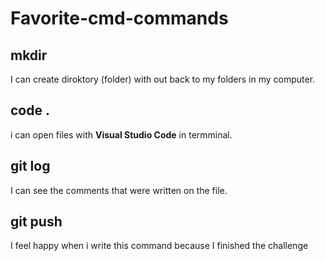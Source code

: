 # Favorite-cmd-commands

## mkdir
I can create diroktory (folder) with out back to my folders in my computer.

## code .
i can open files with **Visual Studio Code** in termminal.

## git log 
I can see the comments that were written on the file.

## git push
I feel happy when i write this command because I finished the challenge
